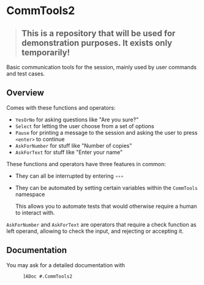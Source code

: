 # CommTools2

> ## **This is a repository that will be used for demonstration purposes. It exists only temporarily!**

Basic communication tools for the session, mainly used by user commands and test cases.

## Overview

Comes with these functions and operators: 

* `YesOrNo` for asking questions like "Are you sure?"
* `Select` for letting the user choose from a set of options
* `Pause` for printing a message to the session and asking the user to press `<enter>` to continue
* `AskForNumber` for stuff like "Number of copies"
* `AskForText` for stuff like "Enter your name"

These functions and operators have three features in common:

* They can all be interrupted by entering `∘∘∘`
* They can be automated by setting certain variables within the `CommTools` namespace

  This allows you to automate tests that would otherwise require a human to interact with.

`AskForNumber` and `AskForText` are operators that require a check function as left operand, allowing to check the input, and rejecting or accepting it.

## Documentation

You may ask for a detailed documentation with

```
      ]ADoc #.CommTools2
```
